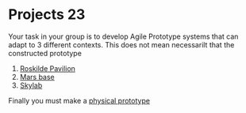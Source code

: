 # Projects 23

Your task in your group is to develop Agile Prototype systems that can adapt to 3 different contexts. This does not mean necessarilt that the constructed prototype

1. [Roskilde Pavilion]
2. [Mars base]
4. [Skylab]

Finally you must make a [physical prototype]

[physical prototype]: /Concepts/PhysicalPrototype
[Roskilde Pavilion]: /Projects/Roskilde
[Mars base]: /Projects/Space
[Skylab]: /Projects/Skylab
